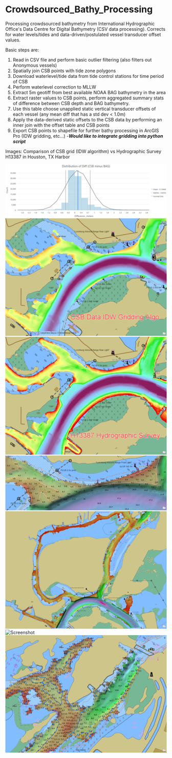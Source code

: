 # Crowdsourced_Bathy_Processing
Processing crowdsourced bathymetry from International Hydrographic Office's Data Centre for Digital Bathymetry (CSV data processing). Corrects for water levels/tides and data-driven/postulated vessel transducer offset values. 

Basic steps are: 
1. Read in CSV file and perform basic outlier filtering (also filters out Anonymous vessels)
2. Spatially join CSB points with tide zone polygons
3. Download waterlevel/tide data from tide control stations for time period of CSB
4. Perform waterlevel correction to MLLW
5. Extract 5m geotiff from best available NOAA BAG bathymetry in the area
6. Extract raster values to CSB points, perform aggregated summary stats of difference between CSB depth and BAG bathymetry.              
7. Use this table choose unapplied static vertical transducer offsets of each vessel (any mean diff that has a std dev < 1.0m)
8. Apply the data-derived static offsets to the CSB data by performing an inner join with the offset table and CSB points
9. Export CSB points to shapefile for further bathy processing in ArcGIS Pro (IDW gridding, etc...) -***Would like to integrate gridding into python script***

Images: Comparison of CSB grid (IDW algorithm) vs Hydrographic Survey H13387 in Houston, TX Harbor

![Screenshot](https://github.com/anthonyklemm/Crowdsourced_Bathy_Processing/blob/main/images/2022-09-29_9-10-00.png?raw=true)
![Screenshot](https://github.com/anthonyklemm/Crowdsourced_Bathy_Processing/blob/main/images/2022-09-29_8-46-32.png?raw=true)
![Screenshot](https://github.com/anthonyklemm/Crowdsourced_Bathy_Processing/blob/main/images/2022-09-29_8-47-30.png?raw=true)
![Screenshot](https://github.com/anthonyklemm/Crowdsourced_Bathy_Processing/blob/main/images/2022-09-29_16-13-34.png?raw=true)
![Screenshot](https://github.com/anthonyklemm/Crowdsourced_Bathy_Processing/blob/main/images/2022-09-29_9-20-11.png?raw=true)
![Screenshot](https://github.com/anthonyklemm/Crowdsourced_Bathy_Processing/blob/main/images/2022-09-29_9-13-34.png?raw=true)
![Screenshot](https://github.com/anthonyklemm/Crowdsourced_Bathy_Processing/blob/main/images/2022-09-29_16-18-02.png?raw=true)
